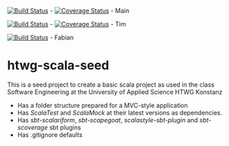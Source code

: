[![Build Status](https://travis-ci.org/HuntedHunter/SE_Rep.svg?branch=se)](https://travis-ci.org/HuntedHunter/SE_Rep) - [![Coverage Status](https://coveralls.io/repos/github/HuntedHunter/SE_Rep/badge.svg?branch=se)](https://coveralls.io/github/HuntedHunter/SE_Rep?branch=se) - Main

[![Build Status](https://travis-ci.org/HuntedHunter/SE_Rep.svg?branch=se-Tim)](https://travis-ci.org/HuntedHunter/SE_Rep) - [![Coverage Status](https://coveralls.io/repos/github/HuntedHunter/SE_Rep/badge.svg?branch=se-Tim)](https://coveralls.io/github/HuntedHunter/SE_Rep?branch=se-Tim) - Tim

[![Build Status](https://travis-ci.org/HuntedHunter/SE_Rep.svg?branch=se-Fabi)](https://travis-ci.org/HuntedHunter/SE_Rep) - Fabian



htwg-scala-seed
=========================

This is a seed project to create a basic scala project as used in the
class Software Engineering at the University of Applied Science HTWG Konstanz

* Has a folder structure prepared for a MVC-style application
* Has *ScalaTest* and *ScalaMock* at their latest versions as dependencies.
* Has *sbt-scalariform*, *sbt-scapegoat*, *scalastyle-sbt-plugin* and *sbt-scoverage* sbt plugins
* Has .gitignore defaults
